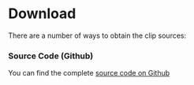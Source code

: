 Download
========

There are a number of ways to obtain the clip sources:

### Source Code (Github)

You can find the complete [source code on Github](http://github.com/asmuth/clip)


